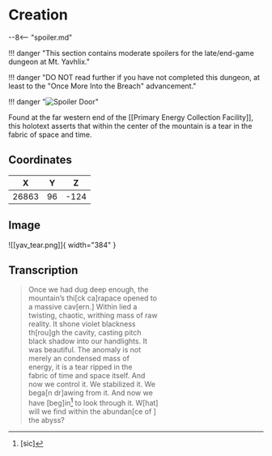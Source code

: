 # Creation

--8<-- "spoiler.md"

!!! danger "This section contains moderate spoilers for the late/end-game dungeon at Mt. Yavhlix."

!!! danger "DO NOT read further if you have not completed this dungeon, at least to the "Once More Into the Breach" advancement."

!!! danger "![Spoiler Door](/assets/img/spoiler_door.png)"

Found at the far western end of the [[Primary Energy Collection Facility]], this holotext asserts that within the center of the mountain is a tear in the fabric of space and time.

## Coordinates
| **X** | **Y** | **Z** |
| :---: | :---: | :---: |
| 26863 |  96   | -124  |

## Image

![[yav_tear.png]]{ width="384" }

## Transcription
> Once we had dug deep enough, the <br>
mountain’s thi[ck ca]rapace opened to <br>
a massive cav[ern.] Within lied a <br>
twisting, chaotic, writhing mass of raw <br>
reality. It shone violet blackness <br>
th[rou]gh the cavity, casting pitch <br>
black shadow into our handlights. It <br>
was beautiful. The anomaly is not <br>
merely an condensed mass of <br>
energy, it is a tear ripped in the <br>
fabric of time and space itself. And <br>
now we control it. We stabilized it. We <br>
bega[n dr]awing from it. And now we <br>
have [beg]in[^1] to look through it. W[hat] <br>
will we find within the abundan[ce of    ] <br>
the abyss?


[^1]: [sic]
